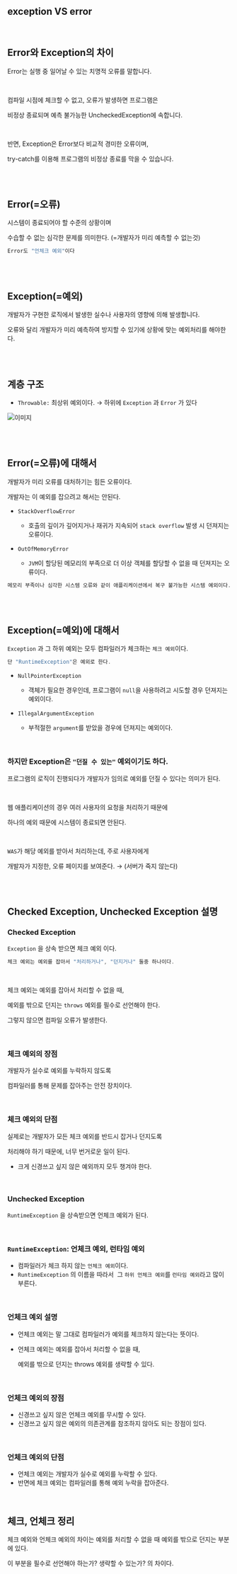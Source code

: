 ## exception VS error

<br/>

## **Error와 Exception의 차이**

Error는 실행 중 일어날 수 있는 치명적 오류를 말합니다. 

<br/>

컴파일 시점에 체크할 수 없고, 오류가 발생하면 프로그램은 

비정상 종료되며 예측 불가능한 UncheckedException에 속합니다.

<br/>

반면, Exception은 Error보다 비교적 경미한 오류이며, 

try-catch를 이용해 프로그램의 비정상 종료를 막을 수 있습니다.

<br/><br/>

## Error(=오류)

시스템이 종료되어야 할 수준의 상황이며

수습할 수 없는 심각한 문제를 의미한다. (=개발자가 미리 예측할 수 없는것)

```java
Error도 "언체크 예외"이다
```

<br/><br/>

## Exception(=예외)

개발자가 구현한 로직에서 발생한 실수나 사용자의 영향에 의해 발생합니다. 

오류와 달리 개발자가 미리 예측하여 방지할 수 있기에 상황에 맞는 예외처리를 해야한다.

<br/><br/>

## 계층 구조

- `Throwable:` 최상위 예외이다. → 하위에 `Exception` 과 `Error` 가 있다

![이미지](/programming/img/입문411.PNG)

<br/><br/>

## Error(=오류)에 대해서

개발자가 미리 오류를 대처하기는 힘든 오류이다.

개발자는 이 예외를 잡으려고 해서는 안된다.

- `StackOverflowError`

    - 호출의 깊이가 깊어지거나 재귀가 지속되어 `stack overflow` 발생 시 던져지는 오류이다.

- `OutOfMemoryError`

    - `JVM`이 할당된 메모리의 부족으로 더 이상 객체를 할당할 수 없을 때 던져지는 오류이다.

```java
메모리 부족이나 심각한 시스템 오류와 같이 애플리케이션에서 복구 불가능한 시스템 예외이다.
```

<br/><br/>

## Exception(=예외)에 대해서

`Exception` 과 그 하위 예외는 모두 컴파일러가 체크하는 `체크 예외`이다.

```java
단 "RuntimeException"은 예외로 한다.
```

- `NullPointerException`

    - 객체가 필요한 경우인데, 프로그램이 `null`을 사용하려고 시도할 경우 던져지는 예외이다.

- `IllegalArgumentException`

    - 부적절한 `argument`를 받았을 경우에 던져지는 예외이다.

<br/>

### 하지만 Exception은 `"던질 수 있는"` 예외이기도 하다.

프로그램의 로직이 진행되다가 개발자가 임의로 예외를 던질 수 있다는 의미가 된다.

<br/>

웹 애플리케이션의 경우 여러 사용자의 요청을 처리하기 때문에 

하나의 예외 때문에 시스템이 종료되면 안된다. 

<br/>

`WAS`가 해당 예외를 받아서 처리하는데, 주로 사용자에게 

개발자가 지정한, 오류 페이지를 보여준다. → (서버가 죽지 않는다)

<br/><br/>

## **Checked Exception, Unchecked Exception 설명**



### **Checked Exception**

`Exception` 을 상속 받으면 체크 예외 이다.

```java
체크 예외는 예외를 잡아서 "처리하거나", "던지거나" 둘중 하나이다.
```

<br/>

체크 예외는 예외를 잡아서 처리할 수 없을 때,

예외를 밖으로 던지는 `throws` 예외를 필수로 선언해야 한다.

그렇지 않으면 컴파일 오류가 발생한다.

<br/>

### 체크 예외의 장점

개발자가 실수로 예외를 누락하지 않도록 

컴파일러를 통해 문제를 잡아주는 안전 장치이다.

<br/>

### 체크 예외의 단점

실제로는 개발자가 모든 체크 예외를 반드시 잡거나 던지도록 

처리해야 하기 때문에, 너무 번거로운 일이 된다.

- 크게 신경쓰고 싶지 않은 예외까지 모두 챙겨야 한다.

<br/>

### **Unchecked Exception**

`RuntimeException` 을 상속받으면 언체크 예외가 된다.

<br/>

### `RuntimeException`: 언체크 예외, 런타임 예외

- 컴파일러가 체크 하지 않는 `언체크 예외`이다.
- `RuntimeException` 의 이름을 따라서  그 `하위 언체크 예외`를 `런타임 예외`라고 많이 부른다.

<br/>

### 언체크 예외 설명

- 언체크 예외는 말 그대로 컴파일러가 예외를 체크하지 않는다는 뜻이다.
- 언체크 예외는 예외를 잡아서 처리할 수 없을 때,
    
    예외를 밖으로 던지는 throws 예외를 생략할 수 있다.

<br/>
    

### 언체크 예외의 장점

- 신경쓰고 싶지 않은 언체크 예외를 무시할 수 있다.
- 신경쓰고 싶지 않은 예외의 의존관계를 참조하지 않아도 되는 장점이 있다.

<br/>

### 언체크 예외의 단점

- 언체크 예외는 개발자가 실수로 예외를 누락할 수 있다.
- 반면에 체크 예외는 컴파일러를 통해 예외 누락을 잡아준다.

<br/>

## 체크, 언체크 정리

체크 예외와 언체크 예외의 차이는 예외를 처리할 수 없을 때 예외를 밖으로 던지는 부분에 있다. 

이 부분을 필수로 선언해야 하는가? 생략할 수 있는가? 의 차이다.